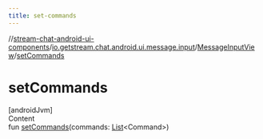 ```yaml
---
title: set-commands
---
```

//[stream-chat-android-ui-components](../../../index.md)/[io.getstream.chat.android.ui.message.input](../index.md)/[MessageInputView](index.md)/[setCommands](setCommands.md)



# setCommands  
[androidJvm]  
Content  
fun [setCommands](setCommands.md)(commands: [List](https://kotlinlang.org/api/latest/jvm/stdlib/kotlin.collections/-list/index.html)&lt;Command&gt;)  



